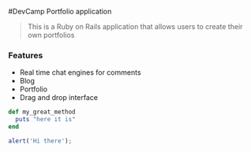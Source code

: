 #DevCamp Portfolio application

> This is a Ruby on Rails application that allows users to create their own portfolios

### Features

- Real time chat engines for comments
- Blog 
- Portfolio
- Drag and drop interface

```ruby
def my_great_method
  puts "here it is"
end
```

```javascript
alert('Hi there');
```